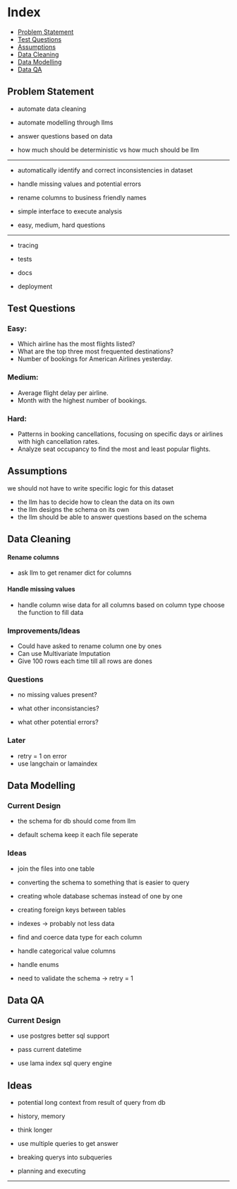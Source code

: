 # Index

- [Problem Statement](#problem-statement)
- [Test Questions](#test-questions)
- [Assumptions](#assumptions)
- [Data Cleaning](#data-cleaning)
- [Data Modelling](#data-modelling)
- [Data QA](#data-qa)

## Problem Statement

- automate data cleaning

- automate modelling through llms

- answer questions based on data

- how much should be deterministic vs how much should be llm

---

- automatically identify and correct inconsistencies in dataset

- handle missing values and potential errors

- rename columns to business friendly names

- simple interface to execute analysis

- easy, medium, hard questions

---

- tracing

- tests

- docs

- deployment

## Test Questions

### Easy:

- Which airline has the most flights listed?
- What are the top three most frequented destinations?
- Number of bookings for American Airlines yesterday.

### Medium:

- Average flight delay per airline.
- Month with the highest number of bookings.

### Hard:

- Patterns in booking cancellations, focusing on specific days or airlines with high cancellation rates.
- Analyze seat occupancy to find the most and least popular flights.

## Assumptions

we should not have to write specific logic for this dataset

- the llm has to decide how to clean the data on its own
- the llm designs the schema on its own
- the llm should be able to answer questions based on the schema

## Data Cleaning

#### Rename columns

- ask llm to get renamer dict for columns

#### Handle missing values

- handle column wise data for all columns based on column type choose the function to fill data

### Improvements/Ideas

- Could have asked to rename column one by ones
- Can use Multivariate Imputation
- Give 100 rows each time till all rows are dones

### Questions

- no missing values present?

- what other inconsistancies?

- what other potential errors?

### Later

- retry = 1 on error
- use langchain or lamaindex

## Data Modelling

### Current Design

- the schema for db should come from llm

- default schema keep it each file seperate

### Ideas

- join the files into one table

- converting the schema to something that is easier to query

- creating whole database schemas instead of one by one

- creating foreign keys between tables

- indexes -> probably not less data

- find and coerce data type for each column

- handle categorical value columns

- handle enums

- need to validate the schema -> retry = 1

## Data QA

### Current Design

- use postgres better sql support

- pass current datetime

- use lama index sql query engine

## Ideas

- potential long context from result of query from db

- history, memory

- think longer

- use multiple queries to get answer

- breaking querys into subqueries

- planning and executing

---
